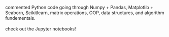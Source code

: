 commented Python code going through Numpy + Pandas, Matplotlib + Seaborn, Scikitlearn, matrix operations, OOP, data structures, and algorithm fundementals.<br><br>
check out the Jupyter notebooks!
